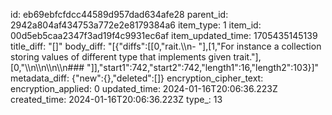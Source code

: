 id: eb69ebfcfdcc44589d957dad634afe28
parent_id: 2942a804af434753a772e2e8179384a6
item_type: 1
item_id: 00d5eb5caa2347f3ad19f4c9931ec6af
item_updated_time: 1705435145139
title_diff: "[]"
body_diff: "[{\"diffs\":[[0,\"rait.\\\n- \"],[1,\"For instance a collection storing values of different type that implements given trait.\"],[0,\"\\\n\\\n\\\n\\\n### \"]],\"start1\":742,\"start2\":742,\"length1\":16,\"length2\":103}]"
metadata_diff: {"new":{},"deleted":[]}
encryption_cipher_text: 
encryption_applied: 0
updated_time: 2024-01-16T20:06:36.223Z
created_time: 2024-01-16T20:06:36.223Z
type_: 13
